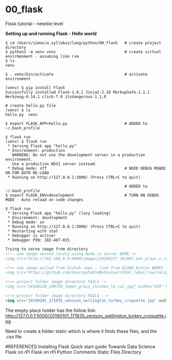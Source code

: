 # 00_flask
Flask tutorial - newbie level


**Setting up and running Flask - Hello world**
```
$ cd /Users/simon/a_syllabus/lang/python/00_flask   # create project directory
$ python3 -m venv venv                              # create virtual envirmonment - assuming like rvm
$ ls
venv

$ . venv/bin/activate                               # activate environment

(venv) $ pip install Flask
Successfully installed Flask-1.0.2 Jinja2-2.10 MarkupSafe-1.1.1 Werkzeug-0.14.1 click-7.0 itsdangerous-1.1.0

# create hello.py file 
(venv) $ ls
hello.py  venv

$ export FLASK_APP=hello.py                         # ADDED to ~/.bash_profile

$ flask run											
(venv) $ flask run
 * Serving Flask app "hello.py"
 * Environment: production
   WARNING: Do not use the development server in a production environment.
   Use a production WSGI server instead.
 * Debug mode: off                                  # NEED DEBUG MOADE ON FOR AUTO RE-LOAD
 * Running on http://127.0.0.1:5000/ (Press CTRL+C to quit)

                                                    # ADDED to ~/.bash_profile
$ export FLASK_ENV=development                      # TURN ON DEBUG MODE - Auto reload on code changes  

$ flask run
 * Serving Flask app "hello.py" (lazy loading)
 * Environment: development
 * Debug mode: on
 * Running on http://127.0.0.1:5000/ (Press CTRL+C to quit)
 * Restarting with stat
 * Debugger is active!
 * Debugger PIN: 102-487-015
```

```html
Trying to serve image from directory
<!-- one image served localy using Node.js server WORK —>
<img src="http://192.168.0.8:8000/images/20190217_162807_mon_prawn_n_crabcake_mango_salsa.jpg" width="430" height="286">

<!-- one image pulled from Gtihub repo - link from DLOAD button WORKS —>
<img src="https://github.com/UnacceptableBehaviour/html_label/raw/recipe_page/images/20190217_144626_sun_steak_aub_tartar.jpg" width="430" height="286">

<!-- project folder image directory FAILS —>
<img src="20190128_140750_lemon_grass_chicken_lo_cal.jpg" width="430" height="286">

<!-- project folder image directory FAILS -->
<img src="20190101_171835_venison_wellington_turkey_croquette.jpg" width="430" height="286">
```

The empty place holder has the follow link:
http://127.0.0.1:5000/20190101_171835_venison_wellington_turkey_croquette.jpg

Need to create a folder static which is where it finds these files, and the .css file


#REFERENCES
Installing Flask
Quick start guide
Towards Data Science Flask on rPi
Flask on rPi
Python Comments
Static Files Directory
